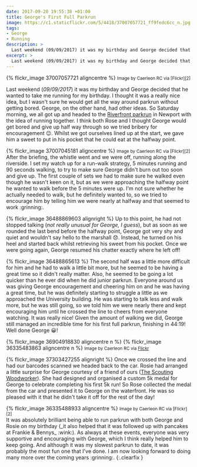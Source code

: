 ```yaml
---
date: 2017-09-20 19:55:38 +01:00
title: George's First Full Parkrun
image: https://c1.staticflickr.com/5/4418/37007057721_ff9fedc6cc_n.jpg
tags:
- George
- Running
description: >
  Last weekend (09/09/2017) it was my birthday and George decided that he wanted to take me running for my birthday. I thought it was a really nice idea, but I wasn't sure he would get all the way around parkrun without getting bored. George, on the other hand, had other ideas. So Saturday morning, we all got up and headed to the Riverfront parkrun in Newport with the idea of running together. I think both Rose and I thought George would get bored and give up half way through so we tried bribery for encouragement :wink:. Whilst we got ourselves lined up at the start, we gave him a sweet to put in his pocket that he could eat at the halfway point.
excerpt: >
  Last weekend (09/09/2017) it was my birthday and George decided that he wanted to take me running for my birthday. I thought it was a really nice idea, but I wasn't sure he would get all the way around parkrun without getting bored. George, on the other hand, had other ideas. So Saturday morning, we all got up and headed to the Riverfront parkrun in Newport with the idea of running together. I think both Rose and I thought George would get bored and give up half way through so we tried bribery for encouragement :wink:. Whilst we got ourselves lined up at the start, we gave him a sweet to put in his pocket that he could eat at the halfway point.
---
```


<div class='alignright'>
{% flickr_image 37007057721 aligncentre %}
<small class='aligncentre' markdown='1'>Image by Caerleon RC via [Flickr][2]</small>
</div>

Last weekend (_09/09/2017_) it was my birthday and George decided that he wanted to take me running for my birthday. I thought it was a really nice idea, but I wasn't sure he would get all the way around parkrun without getting bored. George, on the other hand, had other ideas. So Saturday morning, we all got up and headed to the [Riverfront parkrun][1] in Newport with the idea of running together. I think both Rose and I thought George would get bored and give up half way through so we tried bribery for encouragement :wink:. Whilst we got ourselves lined up at the start, we gave him a sweet to put in his pocket that he could eat at the halfway point. 

<div class='alignleft'>
{% flickr_image 37007045181 aligncentre %}
<small class='aligncentre' markdown='1'>Image by Caerleon RC via [Flickr][2]</small>
</div>
After the briefing, the whistle went and we were off, running along the riverside. I set my watch up for a run-walk strategy, 5 minutes running and 90 seconds walking, to try to make sure George didn't burn out too soon and give up. The first couple of sets we had to make sure he walked even though he wasn't keen on it, but as we were approaching the halfway point he wanted to walk before the 5 minutes were up. I'm not sure whether he actually needed to walk, but he definitely wanted to, so we tried to encourage him by telling him we were nearly at halfway and that seemed to work :grinning:.

{% flickr_image 36488869603 alignright %}
Up to this point, he had not stopped talking (_not really unusual for George, I guess_), but as soon as we rounded the last bend before the halfway point, George got very shy and quiet and wouldn't say hello to the marshall :disappointed:. Instead, he turned on his heel and started back whilst retrieving his sweet from his pocket. Once we were going again, George resumed his chatter exactly where he left off!

{% flickr_image 36488865613 %}
The second half was a little more difficult for him and he had to walk a little bit more, but he seemed to be having a great time so it didn't really matter. Also, he seemed to be going a lot quicker than he ever did when he did junior parkrun. Everyone around us was giving George encouragement and cheering him on and he was having a great time, but he was definitely starting to struggle a little as we approached the University building. He was starting to talk less and walk more, but he was still going, so we told him we were nearly there and kept encouraging him until he crossed the line to cheers from everyone watching. It was really nice! Given the amount of walking we did, George still managed an incredible time for his first full parkrun, finishing in 44:19! Well done George :grinning:!

{% flickr_image 36904918830 aligncentre n %}
{% flickr_image 36335483863 aligncentre n %}
<small class='aligncentre' markdown='1'>Image by Caerleon RC via [Flickr][2]</small>

{% flickr_image 37303427255 alignright %}
Once we crossed the line and had our barcodes scanned we headed back to the car. Rosie had arranged a little surprise for George courtesy of a friend of ours ([The Scouting Woodworker][3]). She had designed and organised a custom 5k medal for George to celebrate completing his first 5k run! So Rose collected the medal from the car and presented it to George on the waterfront. He was so pleased with it that he didn't take it off for the rest of the day!

<div class='alignleft'>
{% flickr_image 36335488933 aligncentre %}
<small class='aligncentre' markdown='1'>Image by Caerleon RC via [Flickr][2]</small>
</div>
It was absolutely brilliant being able to run parkrun with both George and Rosie on my birthday (_it also helped that it was followed up with pancakes at Frankie & Bennys_ :wink:). As always at these events, everyone was very supportive and encouraging with George, which I think really helped him to keep going. And although it was my slowest parkrun to date, it was probably the most fun one that I've done. I am now looking forward to doing many more over the coming years :grinning:.
{:.clearfix }

[1]: https://www.parkrun.org.uk/riverfront/ "Riverfront parkrun \| Riverfront parkrun"
[2]: https://www.flickr.com/photos/149739988@N02/ "Caerleon Running Club \| Flickr"
[3]: https://www.facebook.com/thescoutingwoodworker/ "The Scouting Woodworker - Home"